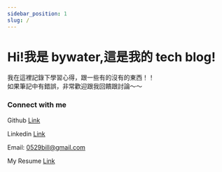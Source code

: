 ```yaml
---
sidebar_position: 1
slug: /
---
```


# Hi!我是 bywater,這是我的 tech blog!

我在這裡記錄下學習心得，跟一些有的沒有的東西！！  
如果筆記中有錯誤，非常歡迎跟我回饋跟討論～～

### Connect with me

Github [Link](https://github.com/0529bill)

Linkedin [Link](https://www.linkedin.com/in/lin-tse-175b4a158/)

Email: 0529bill@gmail.com

My Resume [Link](https://docs.google.com/document/d/e/2PACX-1vScM-honepN0MDFjnOEg7YxSkE4wCM1fM8h0Em_-TQs2wewDZJXYeRieXvWBdarSi6P2JDzRr4-0NA3/pub)
